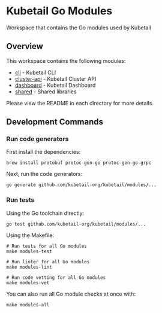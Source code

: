 # Kubetail Go Modules

Workspace that contains the Go modules used by Kubetail

## Overview

This workspace contains the following modules:

* [cli](cli) - Kubetail CLI
* [cluster-api](cluster-api) - Kubetail Cluster API
* [dashboard](dashboard) - Kubetail Dashboard
* [shared](shared) - Shared libraries

Please view the README in each directory for more details. 

## Development Commands

### Run code generators

First install the dependencies:

```console
brew install protobuf protoc-gen-go protoc-gen-go-grpc
```

Next, run the code generators:

```console
go generate github.com/kubetail-org/kubetail/modules/...
```

### Run tests

Using the Go toolchain directly:
```console
go test github.com/kubetail-org/kubetail/modules/...
```

Using the Makefile:
```console
# Run tests for all Go modules
make modules-test

# Run linter for all Go modules
make modules-lint

# Run code vetting for all Go modules
make modules-vet
```

You can also run all Go module checks at once with:
```console
make modules-all
```
